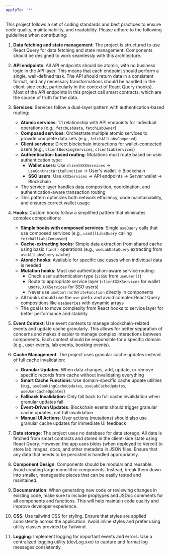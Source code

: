 ```yaml
---
applyTo: '**'
---
```

This project follows a set of coding standards and best practices to ensure code quality, maintainability, and readability. Please adhere to the following guidelines when contributing:

1. **Data fetching and state management**: The project is structured to use React Query for data fetching and state management. Components should be designed to work seamlessly with this architecture.

2. **API endpoints**: All API endpoints should be atomic, with no business logic in the API layer. This means that each endpoint should perform a single, well-defined task. The API should return data in a consistent format, and any necessary transformations should be handled in the client-side code, particularly in the context of React Query (hooks). Most of the API endpoints in this project call smart contracts, which are the source of truth for the data.

3. **Services**: Services follow a dual-layer pattern with authentication-based routing:
   - **Atomic services**: 1:1 relationship with API endpoints for individual operations (e.g., `fetchLabData`, `fetchLabOwner`)
   - **Composed services**: Orchestrate multiple atomic services to provide complete data sets (e.g., `fetchAllLabsComposed`)
   - **Client services**: Direct blockchain interactions for wallet-connected users (e.g., `clientBookingServices`, `clientLabServices`)
   - **Authentication-based routing**: Mutations must route based on user authentication type:
     - **Wallet users**: Use `clientXXXServices` → `useContractWriteFunction` → User's wallet → Blockchain
     - **SSO users**: Use `XXXServices` → API endpoints → Server wallet → Blockchain
   - The service layer handles data composition, coordination, and authentication-aware transaction routing
   - This pattern optimizes both network efficiency, code maintainability, and ensures correct wallet usage

4. **Hooks**: Custom hooks follow a simplified pattern that eliminates complex compositions:
   - **Simple hooks with composed services**: Single `useQuery` calls that use composed services (e.g., `useAllLabsQuery` calling `fetchAllLabsComposed`)
   - **Cache-extracting hooks**: Simple data extraction from shared cache using basic `find()` operations (e.g., `useLabDataQuery` extracting from `useAllLabsQuery` cache)
   - **Atomic hooks**: Available for specific use cases when individual data is needed
   - **Mutation hooks**: Must use authentication-aware service routing:
     - Check user authentication type (`isSSO` from `useUser()`)
     - Route to appropriate service layer (`clientXXXServices` for wallet users, `XXXServices` for SSO users)
     - Never use `useContractWriteFunction` directly in components
   - All hooks should use the `use` prefix and avoid complex React Query compositions like `useQueries` with dynamic arrays
   - The goal is to move complexity from React hooks to service layer for better performance and stability

5. **Event Context**: Use event contexts to manage blockchain-related events and update cache granularly. This allows for better separation of concerns and makes it easier to manage complex interactions between components. Each context should be responsible for a specific domain (e.g., user events, lab events, booking events).

6. **Cache Management**: The project uses granular cache updates instead of full cache invalidation:
   - **Granular Updates**: When data changes, add, update, or remove specific records from cache without invalidating everything
   - **Smart Cache Functions**: Use domain-specific cache update utilities (e.g., `useBookingCacheUpdates`, `useLabCacheUpdates`, `useUserCacheUpdates`)
   - **Fallback Invalidation**: Only fall back to full cache invalidation when granular updates fail
   - **Event-Driven Updates**: Blockchain events should trigger granular cache updates, not full invalidation
   - **Manual UI Actions**: User actions (mutations) should also use granular cache updates for immediate UI feedback

7. **Data storage**: The project uses no database for data storage. All data is fetched from smart contracts and stored in the client-side state using React Query. However, the app uses blobs (when deployed to Vercel) to store lab images, docs, and other metadata in JSON files. Ensure that any data that needs to be persisted is handled appropriately.

8. **Component Design**: Components should be modular and reusable. Avoid creating large monolithic components. Instead, break them down into smaller, manageable pieces that can be easily tested and maintained.

9. **Documentation**: When generating new code or reviewing changes in existing code, make sure to include proptypes and JSDoc comments for all components and functions. This will help maintain code quality and improve developer experience.

10. **CSS**: Use tailwind CSS for styling. Ensure that styles are applied consistently across the application. Avoid inline styles and prefer using utility classes provided by Tailwind.

11. **Logging**: Implement logging for important events and errors. Use a centralized logging utility (devLog.xxx) to capture and format log messages consistently.